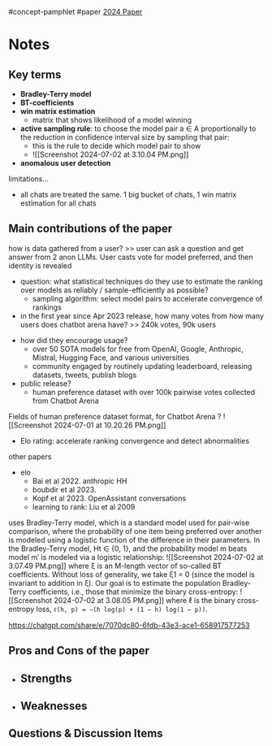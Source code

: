 #concept-pamphlet #paper [2024 Paper](https://arxiv.org/pdf/2403.04132) 

# Notes
## Key terms
- **Bradley-Terry model**
- **BT-coefficients**
- **win matrix estimation**
	- matrix that shows likelihood of a model winning
- **active sampling rule**: to choose the model pair a ∈ A proportionally to the reduction in confidence interval size by sampling that pair:
	- this is the rule to decide which model pair to show
	- ![[Screenshot 2024-07-02 at 3.10.04 PM.png]]
- **anomalous user detection**


limitations...
- all chats are treated the same. 1 big bucket of chats, 1 win matrix estimation for all chats

## Main contributions of the paper

how is data gathered from a user? >> user can ask a question and get answer from 2 anon LLMs. User casts vote for model preferred, and then identity is revealed
<!--SR:!2024-09-23,3,250-->

- question: what statistical techniques do they use to estimate the ranking over models as reliably / sample-efficiently as possible? 
	- sampling algorithm: select model pairs to accelerate convergence of rankings
- in the first year since Apr 2023 release, how many votes from how many users does chatbot arena  have? >> 240k votes, 90k users
<!--SR:!2024-09-25,3,250-->
- how did they encourage usage? 
	- over 50 SOTA models for free from OpenAI, Google, Anthropic, Mistral, Hugging Face, and various universities
	- community engaged by routinely updating leaderboard, releasing datasets, tweets, publish blogs
- public release?
	- human preference dataset with over 100k pairwise votes collected from Chatbot Arena

Fields of human preference dataset format, for Chatbot Arena
?
![[Screenshot 2024-07-01 at 10.20.26 PM.png]]
<!--SR:!2024-09-24,2,230-->

- Elo rating: accelerate ranking convergence and detect abnormalities

other papers
- elo
	- Bai et al 2022. anthropic HH
	- boubdir et al 2023. 
	- Kopf et al 2023. OpenAssistant conversations 
	- learning to rank: Liu et al 2009

uses Bradley-Terry model, which is a standard model used for pair-wise comparison, where the probability of one item being preferred over another is modeled using a logistic function of the difference in their parameters.
In the Bradley-Terry model, Ht ∈ {0, 1}, and the probability model m beats model m′ is modeled via a logistic relationship:
![[Screenshot 2024-07-02 at 3.07.49 PM.png]]
where ξ is an M-length vector of so-called BT coefficients. Without loss of generality, we take ξ1 = 0 (since the model is invariant to addition in ξ). Our goal is to estimate the population Bradley-Terry coefficients, i.e., those that minimize the binary cross-entropy:
![[Screenshot 2024-07-02 at 3.08.05 PM.png]]
where ℓ is the binary cross-entropy loss, `ℓ(h, p) = −(h log(p) + (1 − h) log(1 − p))`.


https://chatgpt.com/share/e/7070dc80-6fdb-43e3-ace1-658917577253
## Pros and Cons of the paper
- Strengths
	- 
- Weaknesses
	- 

## Questions & Discussion Items 



